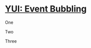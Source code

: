 [YUI: Event Bubbling](http://blog.davglass.com/)
================================================

One

Two

Three

 
